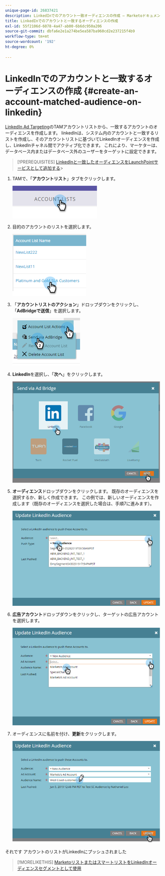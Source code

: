 ```yaml
---
unique-page-id: 26837421
description: LinkedInでのアカウント一致オーディエンスの作成 — Marketoドキュメント — 製品ドキュメント
title: LinkedInでのアカウントと一致するオーディエンスの作成
exl-id: 55f2106d-6078-4a47-ab00-6b6dc950a206
source-git-commit: dbfa6e2e1a274be5ea587ba960cd2e237215f4b9
workflow-type: tm+mt
source-wordcount: '192'
ht-degree: 0%

---
```


# LinkedInでのアカウントと一致するオーディエンスの作成 {#create-an-account-matched-audience-on-linkedin}

[LinkedIn Ad Targeting](https://business.linkedin.com/marketing-solutions/ad-targeting/account-targeting)のTAMアカウントリストから、一致するアカウントのオーディエンスを作成します。 linkedInは、システム内のアカウントと一致するリストを作成し、そのアカウントリストに基づいてLinkedInオーディエンスを作成し、LinkedInチャネル間でアクティブ化できます。 これにより、マーケターは、データベース内またはデータベース外のユーザーをターゲットに設定できます。

>[!PREREQUISITES]
[LinkedInと一致したオーディエンスをLaunchPointサービスとして追加する](/help/marketo/product-docs/demand-generation/ad-network-integrations/add-linkedin-matched-audiences-as-a-launchpoint-service.md)>
>

1. TAMで、「**アカウントリスト**」タブをクリックします。

   ![](assets/create-a-matched-audience-on-linkedin-1.png)

1. 目的のアカウントのリストを選択します。

   ![](assets/create-a-matched-audience-on-linkedin-2.png)

1. 「**アカウントリストのアクション**」ドロップダウンをクリックし、「**AdBridgeで送信**」を選択します。

   ![](assets/create-a-matched-audience-on-linkedin-3.png)

1. **LinkedIn**&#x200B;を選択し、「**次へ**」をクリックします。

   ![](assets/create-a-matched-audience-on-linkedin-4.png)

1. **オーディエンス**&#x200B;ドロップダウンをクリックします。 既存のオーディエンスを選択するか、新しく作成できます。 この例では、新しいオーディエンスを作成します（既存のオーディエンスを選択した場合は、手順7に進みます）。

   ![](assets/create-a-matched-audience-on-linkedin-5.png)

1. **広告アカウント**&#x200B;ドロップダウンをクリックし、ターゲットの広告アカウントを選択します。

   ![](assets/create-a-matched-audience-on-linkedin-6.png)

1. オーディエンスに名前を付け、**更新**&#x200B;をクリックします。

   ![](assets/create-a-matched-audience-on-linkedin-7.png)

それです アカウントのリストがLinkedInにプッシュされました

>[!MORELIKETHIS]
[MarketoリストまたはスマートリストをLinkedInオーディエンスセグメントとして使用](/help/marketo/product-docs/demand-generation/social/social-functions/use-a-marketo-list-or-smart-list-as-a-linkedin-audience-segment.md)

